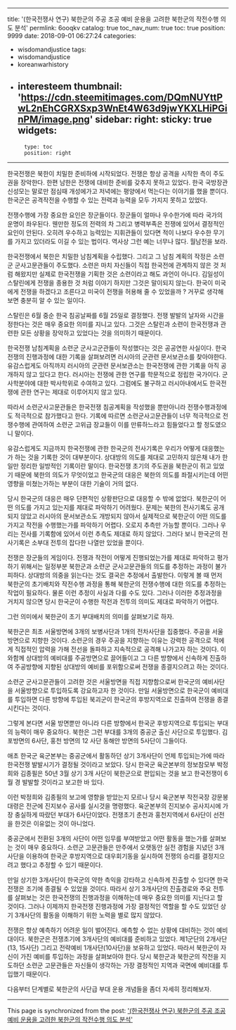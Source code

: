 
---
title: '(한국전쟁사 연구) 북한군의 주공 조공 예비 운용을 고려한  북한군의 작전수행 의도 분석'
permlink: 6ooqkv
catalog: true
toc_nav_num: true
toc: true
position: 9999
date: 2018-09-01 06:27:24
categories:
- wisdomandjustice
tags:
- wisdomandjustice
- koreanwarhistory
- interesteem
thumbnail: 'https://cdn.steemitimages.com/DQmNUYttPwL2nEhCGRXSxp3WnEt4W63d9jwYKXLHiPGinPM/image.png'
sidebar:
    right:
        sticky: true
widgets:
    -
        type: toc
        position: right
---


한국전쟁은 북한이 치밀한 준비하에 시작되었다. 전쟁은 항상 공격을 시작한 측이 주도권을 장악한다. 한편 남한은 전쟁에 대비한 준비를 갖추지 못하고 있었다. 한국 국방장관 신성모는 말로만 점심때 개성에가고 저녁에는 평양에서 먹는다는 이야기를 했을 뿐이다. 한국군은 공격작전을 수행할 수 있는 전력과 능력을 모두 가지지 못하고 있었다. 

전쟁수행에 가장 중요한 요인은 장군들이다. 장군들이 얼마나 우수한가에 따라 국가의 운명이 좌우된다. 웬만한 정도의 전력의 차 그리고 병력부족은 전쟁에 있어서 결정적인 요인이 안된다. 오히려 우수하고 능력있는 지휘관들이 있다면 적이 나보다 우수한 무기를 가지고 있더라도 이길 수 있는 법이다. 역사상 그런 예는 너무나 많다. 월남전을 보라.

한국전쟁에서 북한은 치밀한 남침계획을 수립했다. 그리고 그 남침 계획의 작정은 소련군 군사고문관들이 주도했다. 소련은 마치 자신들이 직접 한국전에 관계하지 않은 것 처럼 해왔지만 실제로 한국전쟁을 기획한 것은 소련이라고 해도 과언이 아니다. 김일성이 스탈린에게 전쟁을 종용한 것 처럼 이야기 하지만 그것은 말이되지 않는다. 한국이 미국에게 전쟁을 하겠다고 조른다고 미국이 전쟁을 허용해 줄 수 있었을까 ? 거꾸로 생각해보면 충분히 알 수 있는 일이다. 

스탈린은 6월 중순 한국 침공날짜를 6월 25일로 결정했다. 전쟁 발발의 날자와 시간을 정한다는 것은 매우 중요한 의미를 지니고 있다. 그것은 스탈린과 소련이 한국전쟁과 관련한 모든 상황을 장악하고 있었다는 것을 의미하기 때문이다. 

한국전쟁 남침계획을 소련군 군사고군관들이 작성했다는 것은 공공연한 사실이다. 한국전쟁의 진행과정에 대한 기록을 살펴보려면 러시아의 군관련 문서보관소를 찾아야한다. 유감스럽게도 아직까지 러시아의 군관련 문서보관소는 한국전쟁에 관한 기록을 아직 공개하지 않고 있다고 한다. 러시아는 전쟁에 관한 연구를 학문적으로 정립한 국가이다. 군사학분야에 대한 박사학위로 수여하고 있다. 그럼에도 불구하고 러시아내에서도 한국전쟁에 관한 연구는 제대로 이루어지지 않고 있다. 

따라서 소련군사고문관들은 한국전쟁 침공계획을 작성했을 뿐만아니라 전쟁수행과정에도 적극적으로 참가했다고 한다. 기록에 따르면 소련군사고문관들이 너무 적극적으로 전쟁수행에 관여하여 소련군 고위급 장교들이 이를 만류하느라고 힘들었다고 할 정도였으니 말이다.  

유감스럽게도 지금까지 한국전쟁에 관한 한국군의  전사기록은 우리가 어떻게 대응했는가 하는 것을 기록한 것이 대부분이다. 상대방의 의도를 제대로 고민하지 않은채 내가 한일만 정리한 일방적인 기록이란 말이다. 한국전쟁 초기의 주도권을 북한군이 쥐고 있었기 때문에 북한의 의도가 무엇이었고 한국군의 대응은 북한의 의도를 좌절시키는데 어떤 영향을 미쳤는가하는 부분이 대한 기술이 거의 없다. 

당시 한국군의 대응은 매우 단편적인 상황판단으로 대응할 수 밖에 없었다. 북한군이 어떤 의도를 가지고 있는지를 제대로 파악하기 어려웠다. 문제는 북한의 전사기록도 공개되지 않았고 러시아의 문서보관소도 개방되지 않아서 실제적으로 북한군이 어떤 의도를 가지고 작전을 수행했는가를 파악하기 어렵다. 오로지 추측만 가능할 뿐이다. 그러나 우리는 전사를 기록함에 있어서 이런 추측도 제대로 하지 않았다. 그러다 보니 한국군의 전사기록은 소부대 전투의 잡다한 나열만 있었을 뿐이다. 

전쟁은 장군들의 게임이다. 전쟁과 작전이 어떻게 진행되었는가를 제대로 파악하고 평가하기 위해서는 일정부분 북한군과 소련군 군사고문관들의 의도를 추정하는 과정이 불가피하다. 상대방의 의중을 읽는다는 것도 결국은 추정에서 출발한다. 이렇게 볼 때 먼저 북한군의 초기배치와 작전수행 과정을 통해 북한군의 전쟁수행에 대한 의도를 추정하는 작업이 필요하다. 물론 이런 추정이 사실과 다를 수도 있다. 그러나 이러한 추정과정을 거치지 않으면 당시 한국군이 수행한 작전과 전투의 의미도 제대로 파악하기 어렵다. 

그런 의미에서 북한군이 초기 부대배치의 의미를 살펴보기로 하자.

북한군은 최초 서울방면에 3개의 보병사단과 1개의 전차사단을 집중했다. 주공을 서울방면으로 지향한 것이다. 소련군의 경우 주공을 지향하는 이유는 강력한 공격으로 적에게 직접적인 압력을 가해 전선을 돌파하고 지속적으로 공격해 나가고자 하는 것이다. 이와함께 상대방의 예비대를 주공방면으로 끌어들이고 그 다른 방향에서 신속하게 진출하여 주공방향에 지향된 상대방의 예비를 포위함으로써 전쟁을 종결지으려고 하는 것이다. 

소련군 군사고문관들이 고려한 것은 서울방면을 직접 지향함으로써 한국군의 예비사단을 서울방향으로 투입하도록 강요하고자 한 것이다. 만일 서울방면으로 한국군이 예비대를 투입하면 다른 방향에 투입된 북괴군이 한국군의 후방지역으로 진출하여 전쟁을 종결시킨다는 것이다. 

그렇게 본다면 서울 방면뿐만 아니라 다른 방향에서 한국군 후방지역으로 투입되는 부대의 능력이 매우 중요하다. 북한은 그런 부대를 3개의 중공군 출신 사단으로 투입했다. 김포방면의 6사단, 홍천 방면의 12 사단 동해안 방면의 5사단이 그들이다. 

애초 한국군 육군본부는 중공군에서 활동하던 상기 3개사단이 언제 투입되는가에 따라 한국전쟁 발발시기가 결정될 것이라고 보았다. 당시 한국군 육군본부의 정보참모부 박정희와 김종필은 50년 3월 상기 3개 사단이 북한군으로 편입되는 것을 보고 한국전쟁이 6월 경 발발할 것이라고 보고한 바 있다. 

이런 박정희와 김종필의 보고에 영향을 받았는지 모르나 당시 육군본부 작전국장 강문봉 대령은 전군에 진지보수 공사를 실시것을 명령했다. 육군본부의 진지보수 공사지시에 가장 충실하게 따랐던 부대가 6사단이었다. 전쟁초기 춘천과 홍천지역에서 6사단이 선전을 한것은 이유없는 것이 아니었다.

중공군에서 전환된 3개의 사단이 어떤 임무를 부여받았고 어떤 활동을 했는가를 살펴보는 것이 매우 중요하다. 소련군 고문관들은 만주에서 오랫동안 실전 경험을 지녔던 3개사단을 이용하여 한국군 후방지역으로 대우회기동을 실시하여 전쟁의 승리를 결정지으려고 했다고 추정할 수 있기 때문이다. 

만일 상기한 3개사단이 한국군의 약한 측익을 강타하고 신속하게 진출할 수 있다면 한국전쟁은 조기에 종결될 수 있었을 것이다. 따라서 상기 3개사단의 진출경로와 주요 전투를 살펴보는 것은 한국전쟁의 진행과정을 이해하는데 매우 중요한 의미를 지닌다고 할 것이다. 그러나 이제까지 한국전쟁 진행과정에 가장 결정적인 역할을 할 수도 있었던 상기 3개사단의 활동을 이해하기 위한 노력을 별로 많지 않았다.

전쟁은 항상 예측하기 어려운 일이 벌어진다. 예측할 수 없는 상황에 대비하는 것이 예비대이다. 북한군은 전쟁초기에 3개사단의 예비대를 준비하고 있었다. 제1군단의 2개사단 (13, 15사단) 그리고 전략예비 1개사단(10사단)을 보유하고 있었다. 따라서 북한군이 자신이 가진 예비를 투입하는 과정을 살펴보아야 한다. 당시 북한군과 북한군의 작전을 지도하던 소련군 고문관들은 자신들이 생각하는 가장 결정적인 지역과 국면에 예비대를 투입했기 때문이다. 

다음부터 단계별로 북한군의 사단급 부대 운용 개념들을 좀더 자세히 정리해보자.

- - -

This page is synchronized from the post: ['(한국전쟁사 연구) 북한군의 주공 조공 예비 운용을 고려한  북한군의 작전수행 의도 분석'](https://steemit.com/@wisdomandjustice/6ooqkv)
